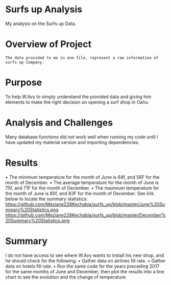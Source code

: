 # Surfs up Analysis
My analysis on the Surfs up Data.

# Overview of Project
	The data provided to me in one file, represent a raw information of surfs up Company. 

# Purpose
To help W.Avy to simply understand the provided data and giving him elements to make the right decision on opening a surf shop in Oahu.
# Analysis and Challenges
Many database functions did not work well when running my code until     I have updated my material version and importing dependencies.


# Results
•	The minimum temperature for the month of June is 64f, and 56F for the month of December.
•	The average temperature for the month of June is 75f, and 71F for the month of December. 
•	The maximum temperature for the month of June is 85f, and 83F for the month of December.
See link below to locate the summary statistics:
https://github.com/Meziane228Kechabia/surfs_up/blob/master/June%20Summary%20Statistics.png
https://github.com/Meziane228Kechabia/surfs_up/blob/master/December%20Summary%20Statistics.png


# Summary
I do not have access to see where W.Avy wants to install his new shop, and he should check for the following:
•	Gather data on airlines fill rate.
•	Gather data on hotels fill rate.
•	Run the same code for the years preceding 2017 for the same months of June and December, then plot the results into a line chart to see the evolution and the change of temperature.

